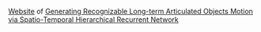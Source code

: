 [Website](https://zanecode6574.github.io/ST-Hierarchical-Recurrent-Network/) of [Generating Recognizable Long-term Articulated Objects Motion via Spatio-Temporal Hierarchical Recurrent Network](https://github.com/p0werHu/articulated-objects-motion-prediction)


